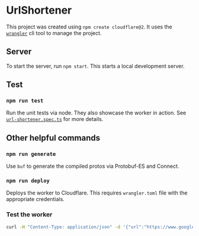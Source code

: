 # UrlShortener

This project was created using `npm create cloudflare@2`. It uses the [`wrangler`](https://developers.cloudflare.com/workers/wrangler/) cli tool to manage the project.

## Server

To start the server, run `npm start`. This starts a local development server.

## Test

### `npm run test`

Run the unit tests via node. They also showcase the worker in action. See [`url-shortener.spec.ts`](src/url-shortener.test.ts) for more details.

## Other helpful commands

### `npm run generate`

Use `buf` to generate the compiled protos via Protobuf-ES and Connect.

### `npm run deploy`

Deploys the worker to Cloudflare. This requires `wrangler.toml` file with the appropriate credentials.

### Test the worker

```bash
curl -H "Content-Type: application/json" -d '{"url":"https://www.google.com"}' http://localhost:8787/urlshortener.v1.UrlShortenerService/Shorten
```